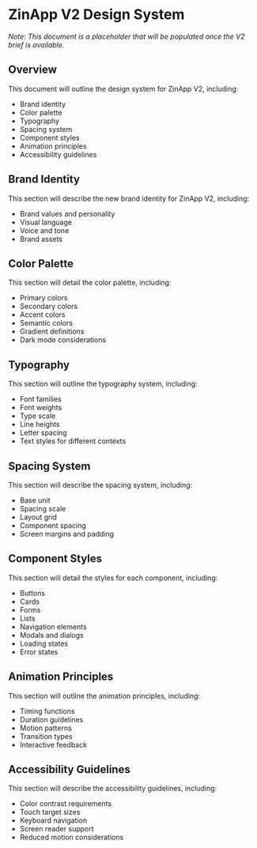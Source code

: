# ZinApp V2 Design System

*Note: This document is a placeholder that will be populated once the V2 brief is available.*

## Overview

This document will outline the design system for ZinApp V2, including:

- Brand identity
- Color palette
- Typography
- Spacing system
- Component styles
- Animation principles
- Accessibility guidelines

## Brand Identity

This section will describe the new brand identity for ZinApp V2, including:

- Brand values and personality
- Visual language
- Voice and tone
- Brand assets

## Color Palette

This section will detail the color palette, including:

- Primary colors
- Secondary colors
- Accent colors
- Semantic colors
- Gradient definitions
- Dark mode considerations

## Typography

This section will outline the typography system, including:

- Font families
- Font weights
- Type scale
- Line heights
- Letter spacing
- Text styles for different contexts

## Spacing System

This section will describe the spacing system, including:

- Base unit
- Spacing scale
- Layout grid
- Component spacing
- Screen margins and padding

## Component Styles

This section will detail the styles for each component, including:

- Buttons
- Cards
- Forms
- Lists
- Navigation elements
- Modals and dialogs
- Loading states
- Error states

## Animation Principles

This section will outline the animation principles, including:

- Timing functions
- Duration guidelines
- Motion patterns
- Transition types
- Interactive feedback

## Accessibility Guidelines

This section will describe the accessibility guidelines, including:

- Color contrast requirements
- Touch target sizes
- Keyboard navigation
- Screen reader support
- Reduced motion considerations
